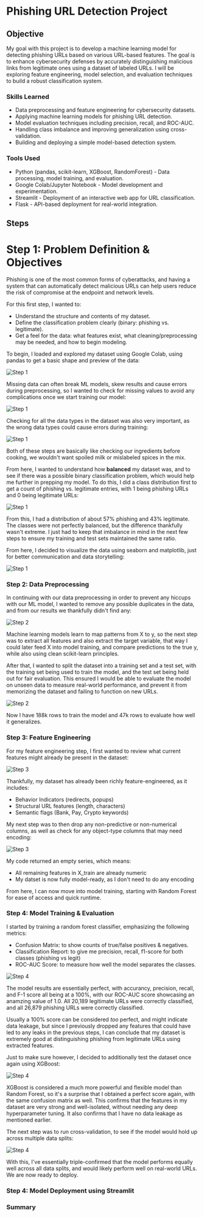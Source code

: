 # Phishing URL Detection Project 

## Objective
My goal with this project is to develop a machine learning model for detecting phishing URLs based on various URL-based features. The goal is to enhance cybersecurity defenses by accurately distinguishing malicious links from legitimate ones using a dataset of labeled URLs. I will be exploring feature engineering, model selection, and evaluation techniques to build a robust classification system.


### Skills Learned

- Data preprocessing and feature engineering for cybersecurity datasets.
- Applying machine learning models for phishing URL detection.
- Model evaluation techniques including precision, recall, and ROC-AUC.
- Handling class imbalance and improving generalization using cross-validation.
- Building and deploying a simple model-based detection system.

### Tools Used

- Python (pandas, scikit-learn, XGBoost, RandomForest) - Data processing, model training, and evaluation.
- Google Colab/Jupyter Notebook - Model development and experimentation.
- Streamlit - Deployment of an interactive web app for URL classification.
- Flask - API-based deployment for real-world integration.

## Steps

# Step 1: Problem Definition & Objectives 
Phishing is one of the most common forms of cyberattacks, and having a system that can automatically detect malicious URLs can help users reduce the risk of compromise at the endpoint and network levels.

For this first step, I wanted to:

- Understand the structure and contents of my dataset.
- Define the classification problem clearly (binary: phishing vs. legitimate).
- Get a feel for the data: what features exist, what cleaning/preprocessing may be needed, and how to begin modeling.

To begin, I loaded and explored my dataset using Google Colab, using pandas to get a basic shape and preview of the data:

![Step 1](https://i.imgur.com/NnSWAnh.png)

Missing data can often break ML models, skew results and cause errors during preprocessing, so I wanted to check for missing values to avoid any complications once we start training our model:

![Step 1](https://i.imgur.com/vN0e2T8.png)

Checking for all the data types in the dataset was also very important, as the wrong data types could cause errors during training:

![Step 1](https://i.imgur.com/vj76HzG.png)

Both of these steps are basically like checking our ingredients before cooking, we wouldn't want spoiled milk or mislabeled spices in the mix.

From here, I wanted to understand how **balanced** my dataset was, and to see if there was a possible binary classification problem, which would help me further in prepping my model. To do this, I did a class distribution first to get a count of phishing vs. legitimate entries, with 1 being phishing URLs and 0 being legitimate URLs:

![Step 1](https://i.imgur.com/0DDC4Sm.png)

From this, I had a distribution of about 57% phishing and 43% legitimate. The classes were not perfectly balanced, but the difference thankfully wasn't extreme. I just had to keep that imbalance in mind in the next few steps to ensure my training and test sets maintained the same ratio.

From here, I decided to visualize the data using seaborn and matplotlib, just for better communication and data storytelling:

![Step 1](https://i.imgur.com/qUbQlka.png)

### Step 2: Data Preprocessing
In continuing with our data preprocessing in order to prevent any hiccups with our ML model, I wanted to remove any possible duplicates in the data, and from our results we thankfully didn't find any:

![Step 2](https://i.imgur.com/pG7Imhk.png)

Machine learning models learn to map patterns from X to y, so the next step was to extract all features and also extract the target variable, that way I could later feed X into model training, and compare predictions to the true y, while also using clean scikit-learn principles.

After that, I wanted to split the dataset into a training set and a test set, with the training set being used to train the model, and the test set being held out for fair evaluation. This ensured I would be able to evaluate the model on unseen data to measure real-world performance, and prevent it from memorizing the dataset and failing to function on new URLs.

![Step 2](https://i.imgur.com/DivjeOP.png)

Now I have 188k rows to train the model and 47k rows to evaluate how well it generalizes.

### Step 3: Feature Engineering 
For my feature engineering step, I first wanted to review what current features might already be present in the dataset:

![Step 3](https://i.imgur.com/xM5Crca.png)

Thankfully, my dataset has already been richly feature-engineered, as it includes:
- Behavior Indicators (redirects, popups)
- Structural URL features (length, characters)
- Semantic flags (Bank, Pay, Crypto keywords)

My next step was to then drop any non-predictive or non-numerical columns, as well as check for any object-type columns that may need encoding:

![Step 3](https://i.imgur.com/SvqLVPf.png)

My code returned an empty series, which means:
- All remaining features in X_train are already numeric
- My datset is now fully model-ready, as I don't need to do any encoding

From here, I can now move into model training, starting with Random Forest for ease of access and quick runtime.

### Step 4: Model Training & Evaluation 

I started by training a random forest classifier, emphasizing the following metrics:
- Confusion Matrix: to show counts of true/false positives & negatives.
- Classification Report: to give me precision, recall, f1-score for both classes (phishing vs legit)
- ROC-AUC Score: to measure how well the model separates the classes.

![Step 4](https://i.imgur.com/emSHIJt.png)

The model results are essentially perfect, with accurancy, precision, recall, and F-1 score all being at a 100%, with our ROC-AUC score showcasing an anamzing value of 1.0. All 20,189 legitimate URLs were correctly classified, and all 26,879 phishing URLs were correctly classified. 

Usually a 100% score can be considered _too_ perfect, and might indicate data leakage, but since I previously dropped any features that could have led to any leaks in the previous steps, I can conclude that my dataset is extremely good at distinguishing phishing from legitimate URLs using extracted features.

Just to make sure however, I decided to additionally test the dataset once again using XGBoost:

![Step 4](https://i.imgur.com/nnA61Fm.png)

XGBoost is considered a much more powerful and flexible model than Random Forest, so it's a surprise that I obtained a perfect score again, with the same confusion matrix as well. This confirms that the features in my dataset are very strong and well-isolated, without needing any deep hyperparameter tuning. It also confirms that I have no data leakage as mentioned earlier.

The next step was to run cross-validation, to see if the model would hold up across multiple data splits:

![Step 4](https://i.imgur.com/uz37m9u.png)

With this, I've essentially triple-confirmed that the model performs equally well across all data splits, and would likely perform well on real-world URLs. We are now ready to deploy.

### Step 4: Model Deployment using Streamlit


### Summary 
